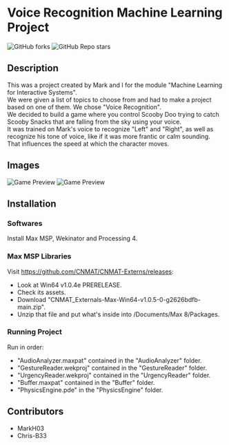 # Voice Recognition Machine Learning Project

<img alt="GitHub forks" src="https://img.shields.io/github/forks/MarkH03/Machine-Learning-For-Interactive-Systems-Project"> <img alt="GitHub Repo stars" src="https://img.shields.io/github/stars/Chris-B33/Machine-Learning-For-Interactive-Systems-Project">


## Description
This was a project created by Mark and I for the module "Machine Learning for Interactive Systems".<br>
We were given a list of topics to choose from and had to make a project based on one of them. We chose "Voice Recognition".<br>
We decided to build a game where you control Scooby Doo trying to catch Scooby Snacks that are falling from the sky using your voice.<br>
It was trained on Mark's voice to recognize "Left" and "Right", as well as recognize his tone of voice, like if it was more frantic or calm sounding. That influences the speed at which the character moves.

## Images
<img alt="Game Preview" src="https://i.postimg.cc/FkLqScnS/Scooby-Game.png"> <img alt="Game Preview" src="https://i.postimg.cc/K46C2qRD/Scooby-Game2.png">

## Installation
### Softwares
Install Max MSP, Wekinator and Processing 4.

### Max MSP Libraries 
Visit https://github.com/CNMAT/CNMAT-Externs/releases:
- Look at Win64 v1.0.4e PRERELEASE.
- Check its assets.
- Download "CNMAT_Externals-Max-Win64-v1.0.5-0-g2626bdfb-main.zip".
- Unzip that file and put what's inside into /Documents/Max 8/Packages.

### Running Project
Run in order:
- "AudioAnalyzer.maxpat" contained in the "AudioAnalyzer" folder.
- "GestureReader.wekproj" contained in the "GestureReader" folder.
- "UrgencyReader.wekproj" contained in the "UrgencyReader" folder.
- "Buffer.maxpat" contained in the "Buffer" folder.
- "PhysicsEngine.pde" in the "PhysicsEngine" folder.

## Contributors
- MarkH03
- Chris-B33
